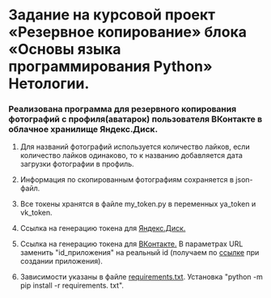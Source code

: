 # Задание на курсовой проект «Резервное копирование» блока «Основы языка программирования Python» Нетологии.

### Реализована программа для резервного копирования фотографий с профиля(аватарок) пользователя ВКонтакте в облачное хранилище Яндекс.Диск.

1. Для названий фотографий используется количество лайков, если количество лайков одинаково, то 
к названию добавляется дата загрузки фотографии в профиль.  

2.  Информация по скопированным фотографиям сохраняется в json-файл.
3. Все токены хранятся в файле my_token.py в переменных ya_token и vk_token.
3. Ссылка на генерацию токена для [Яндекс.Диск.](https://yandex.ru/dev/disk/poligon/)
4.  Ссылка на генерацию токена для [ВКонтакте.](https://oauth.vk.com/authorize?client_id=id_приложения&scope=users,photos&response_type=token) В параметрах URL заменить "id_приложения" на реальный id (получаем по [ссылке](https://dev.vk.com/) при создании 
   приложения).
5. Зависимости указаны в файле [requirements.txt](https://github.com/avshashov/python-course-project/blob/main/requirements.txt). Установка "python -m pip install -r requirements. txt".